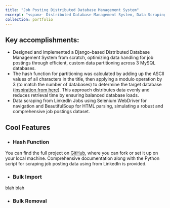 ```yaml
---
title: "Job Posting Distributed Database Management System"
excerpt: "<span>- Distributed Database Management System, Data Scraping, Custom Hash Partitioning</span><br/>- Python, Django, MySQL, Selenium WebDriver, BeautifulSoup<br/><br/>Developed a Django-based Distributed Database Management System for job postings from scratch, utilizing a custom hash function to partition data across 3 MySQL databases. The dataset was obtained by scraping LinkedIn Jobs using Selenium WebDriver for automated navigation and BeautifulSoup for HTML parsing.<br/><img src='/images/django.PNG'>"
collection: portfolio
---
```


Key accomplishments:
---
- Designed and implemented a Django-based Distributed Database Management System from scratch, optimizing data handling for job postings through efficient, custom data partitioning across 3 MySQL databases.
- The hash function for partitioning was calculated by adding up the ASCII values of all characters in the title, then applying a modulo operation by 3 (to match the number of databases) to determine the target database (<a href="https://pages.cs.wisc.edu/~siff/CS367/Notes/hash.html" target="_blank">inspiration from here</a>). This approach distributes data evenly and reduces retrieval time by ensuring balanced database loads.
- Data scraping from LinkedIn Jobs using Selenium WebDriver for navigation and BeautifulSoup for HTML parsing, simulating a robust and comprehensive job postings dataset.

Cool Features
---
- ### Hash Function
You can find the full project on <a href="https://github.com/kikossik/Job-Posting-Distributed-Database-Management-System" target="_blank">GitHub</a>, where you can fork or set it up on your local machine. Comprehensive documentation along with the Python script for scraping job posting data using from LinkedIn is provided.  
- ### Bulk Import
blah blah  
- ### Bulk Removal